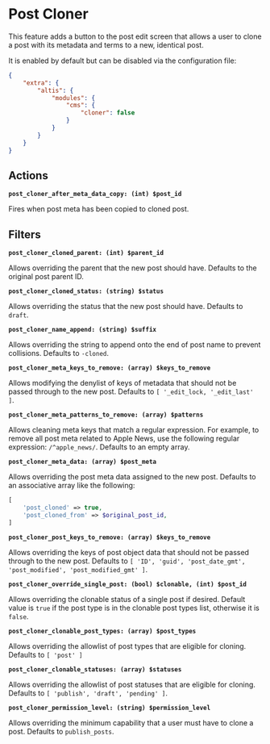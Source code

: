 # Post Cloner

This feature adds a button to the post edit screen that allows a user to clone a post with its metadata and terms to a new, identical post.

It is enabled by default but can be disabled via the configuration file:

```json
{
	"extra": {
		"altis": {
			"modules": {
				"cms": {
					"cloner": false
				}
			}
		}
	}
}
```

## Actions

**`post_cloner_after_meta_data_copy: (int) $post_id`**

Fires when post meta has been copied to cloned post.

## Filters

**`post_cloner_cloned_parent: (int) $parent_id`**

Allows overriding the parent that the new post should have. Defaults to the original post parent ID.

**`post_cloner_cloned_status: (string) $status`**

Allows overriding the status that the new post should have. Defaults to `draft`.

**`post_cloner_name_append: (string) $suffix`**

Allows overriding the string to append onto the end of post name to prevent collisions. Defaults to `-cloned`.

**`post_cloner_meta_keys_to_remove: (array) $keys_to_remove`**

Allows modifying the denylist of keys of metadata that should not be passed through to the new post. Defaults to `[ '_edit_lock, '_edit_last' ]`.

**`post_cloner_meta_patterns_to_remove: (array) $patterns`**

Allows cleaning meta keys that match a regular expression. For example, to remove all post meta related to Apple News, use the following regular expression: `/^apple_news/`. Defaults to an empty array.

**`post_cloner_meta_data: (array) $post_meta`**

Allows overriding the post meta data assigned to the new post. Defaults to an associative array like the following:

```php
[
	'post_cloned' => true,
	'post_cloned_from' => $original_post_id,
]
```

**`post_cloner_post_keys_to_remove: (array) $keys_to_remove`**

Allows overriding the keys of post object data that should not be passed through to the new post. Defaults to `[ 'ID', 'guid', 'post_date_gmt', 'post_modified', 'post_modified_gmt' ]`.

**`post_cloner_override_single_post: (bool) $clonable, (int) $post_id`**

Allows overriding the clonable status of a single post if desired. Default value is `true` if the post type is in the clonable post types list, otherwise it is `false`.

**`post_cloner_clonable_post_types: (array) $post_types`**

Allows overriding the allowlist of post types that are eligible for cloning. Defaults to `[ 'post' ]`

**`post_cloner_clonable_statuses: (array) $statuses`**

Allows overriding the allowlist of post statuses that are eligible for cloning. Defaults to `[ 'publish', 'draft', 'pending' ]`.

**`post_cloner_permission_level: (string) $permission_level`**

Allows overriding the minimum capability that a user must have to clone a post. Defaults to `publish_posts`.
